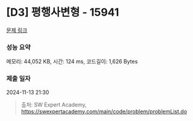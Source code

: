 # [D3] 평행사변형 - 15941 

[문제 링크](https://swexpertacademy.com/main/code/problem/problemDetail.do?contestProbId=AYVgOZEKOpcDFAQK) 

### 성능 요약

메모리: 44,052 KB, 시간: 124 ms, 코드길이: 1,626 Bytes

### 제출 일자

2024-11-13 21:30



> 출처: SW Expert Academy, https://swexpertacademy.com/main/code/problem/problemList.do